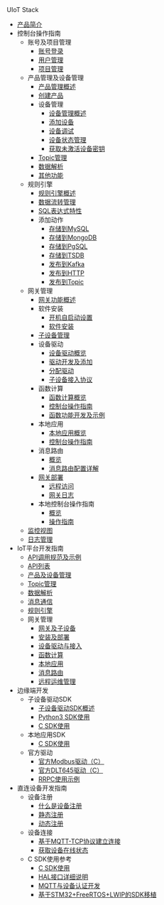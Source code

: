 <div class="sidebar_title icon__uiotstack"> UIoT Stack</div>      

* [产品简介](/uiot-stack/产品简介)
* 控制台操作指南
  * 账号及项目管理
  	* [账号登录](/uiot-stack/控制台操作指南/账号及项目管理/账号登录)
  	* [用户管理](/uiot-stack/控制台操作指南/账号及项目管理/用户管理)
  	* [项目管理](/uiot-stack/控制台操作指南/账号及项目管理/项目管理)
  * 产品管理及设备管理
  	* [产品管理概述](/uiot-stack/控制台操作指南/产品管理/产品管理概述)
  	* [创建产品](/uiot-stack/控制台操作指南/产品管理/创建产品)
  	* 设备管理
  		* [设备管理概述](/uiot-stack/控制台操作指南/产品管理/设备管理/设备管理概述)
  		* [添加设备](/uiot-stack/控制台操作指南/产品管理/设备管理/添加设备)
  		* [设备调试](/uiot-stack/控制台操作指南/产品管理/设备管理/设备调试)
  		* [设备状态管理](/uiot-stack/控制台操作指南/产品管理/设备管理/设备状态管理)
  		* [获取未激活设备密钥](/uiot-stack/控制台操作指南/产品管理/设备管理/获取未激活设备密钥)
  	* [Topic管理](/uiot-stack/控制台操作指南/产品管理/Topic管理)
  	* [数据解析](/uiot-stack/控制台操作指南/产品管理/数据解析)
  	* [其他功能](/uiot-stack/控制台操作指南/产品管理/其他功能)
  * 规则引擎
  	* [规则引擎概述](/uiot-stack/控制台操作指南/规则引擎/规则引擎概览)
  	* [数据流转管理](/uiot-stack/控制台操作指南/规则引擎/数据流转管理)
  	* [SQL表达式特性](/uiot-stack/控制台操作指南/规则引擎/SQL表达式特性)
  	* 添加动作
  		* [存储到MySQL](/uiot-stack/控制台操作指南/规则引擎/添加动作/存储到MySQL)
  		* [存储到MongoDB](/uiot-stack/控制台操作指南/规则引擎/添加动作/存储到MongoDB)
  		* [存储到PgSQL](/uiot-stack/控制台操作指南/规则引擎/添加动作/存储到PgSQL)
  		* [存储到TSDB](/uiot-stack/控制台操作指南/规则引擎/添加动作/存储到TSDB)
  		* [发布到Kafka](/uiot-stack/控制台操作指南/规则引擎/添加动作/发布到Kafka)
  		* [发布到HTTP](/uiot-stack/控制台操作指南/规则引擎/添加动作/发布到HTTP)
  		* [发布到Topic](/uiot-stack/控制台操作指南/规则引擎/添加动作/发布到Topic)
  * 网关管理
    * [网关功能概述](/uiot-stack/控制台操作指南/网关管理/网关功能概述)
    * 软件安装
      * [开机自启动设置](/uiot-stack/控制台操作指南/网关管理/软件安装/开机自启动设置)
      * [软件安装](/uiot-stack/控制台操作指南/网关管理/软件安装/软件安装)
    * [子设备管理](/uiot-stack/控制台操作指南/网关管理/子设备管理)
    * 设备驱动
    	* [设备驱动概览](/uiot-stack/控制台操作指南/网关管理/设备驱动/设备驱动概览)
    	* [驱动开发及添加](/uiot-stack/控制台操作指南/网关管理/设备驱动/驱动开发及添加)
    	* [分配驱动](/uiot-stack/控制台操作指南/网关管理/设备驱动/分配驱动)
    	* [子设备接入协议](/uiot-stack/控制台操作指南/网关管理/设备驱动/子设备接入协议)
    * 函数计算
      * [函数计算概览](/uiot-stack/控制台操作指南/网关管理/函数计算/函数计算概览)
      * [控制台操作指南](/uiot-stack/控制台操作指南/网关管理/函数计算/控制台操作指南)
      * [函数功能开发及示例](/uiot-stack/控制台操作指南/网关管理/函数计算/函数功能开发及示例)
    * 本地应用
      * [本地应用概览](/uiot-stack/控制台操作指南/网关管理/本地应用/本地应用概览)
      * [控制台操作指南](/uiot-stack/控制台操作指南/网关管理/本地应用/控制台操作指南)
    * 消息路由
    	* [概览](/uiot-stack/控制台操作指南/网关管理/消息路由/概览)
    	* [消息路由配置详解](/uiot-stack/控制台操作指南/网关管理/消息路由/消息路由配置详解)
    * [网关部署](/uiot-stack/控制台操作指南/网关管理/网关部署)
		* [远程访问](/uiot-stack/控制台操作指南/网关管理/远程访问)
		* [网关日志](/uiot-stack/控制台操作指南/网关管理/网关日志)
    * 本地控制台操作指南
    	* [概览](/uiot-stack/控制台操作指南/网关管理/本地控制台操作指南/概览)
    	* [操作指南](/uiot-stack/控制台操作指南/网关管理/本地控制台操作指南/操作指南)
  * [监控视图](/uiot-stack/控制台操作指南/监控视图)
  * [日志管理](/uiot-stack/控制台操作指南/日志管理)
* IoT平台开发指南
	* [API调用规范及示例](/uiot-stack/IoT平台开发指南/API调用规范及示例)
	* [API列表](/uiot-stack/IoT平台开发指南/API列表)
	* [产品及设备管理](/uiot-stack/IoT平台开发指南/产品及设备管理)
	* [Topic管理](/uiot-stack/IoT平台开发指南/Topic管理)
	* [数据解析](/uiot-stack/IoT平台开发指南/数据解析)
	* [消息通信](/uiot-stack/IoT平台开发指南/消息通信)
	* [规则引擎](/uiot-stack/IoT平台开发指南/规则引擎)
	* 网关管理
		* [网关及子设备](/uiot-stack/IoT平台开发指南/网关管理/网关及子设备)
		* [安装及部署](/uiot-stack/IoT平台开发指南/网关管理/安装及部署)
		* [设备驱动与接入](/uiot-stack/IoT平台开发指南/网关管理/设备驱动与接入)
		* [函数计算](/uiot-stack/IoT平台开发指南/网关管理/函数计算)
		* [本地应用](/uiot-stack/IoT平台开发指南/网关管理/本地应用)
		* [消息路由](/uiot-stack/IoT平台开发指南/网关管理/消息路由)
		* [远程运维管理](/uiot-stack/IoT平台开发指南/网关管理/远程运维管理)
* 边缘端开发
	* 子设备驱动SDK
		* [子设备驱动SDK概述](/uiot-stack/边缘端开发/子设备驱动SDK/子设备驱动SDK概述)
		* [Python3 SDK使用](/uiot-stack/边缘端开发/子设备驱动SDK/Python3_SDK使用)
		* [C SDK使用](/uiot-stack/边缘端开发/子设备驱动SDK/C_SDK使用)
	* 本地应用SDK
		* [C SDK使用](/uiot-stack/边缘端开发/本地应用SDK/C_SDK使用)
	* 官方驱动
		* [官方Modbus驱动（C）](/uiot-stack/边缘端开发/官方驱动/官方Modbus驱动（C）)
		* [官方DLT645驱动（C）](/uiot-stack/边缘端开发/官方驱动/官方DLT645驱动（C）)
		* [RRPC使用示例](/uiot-stack/边缘端开发/官方驱动/RRPC使用示例)
* 直连设备开发指南
	* 设备注册
		* [什么是设备注册](/uiot-stack/直连设备开发指南/设备注册/什么是设备注册)
		* [静态注册](/uiot-stack/直连设备开发指南/设备注册/静态注册)
		* [动态注册](/uiot-stack/直连设备开发指南/设备注册/动态注册)	
	* 设备连接
		* [基于MQTT-TCP协议建立连接](/uiot-stack/直连设备开发指南/设备连接/基于MQTT-TCP协议建立连接)
		* [获取设备在线状态](/uiot-stack/直连设备开发指南/设备连接/获取设备在线状态)	
	* C SDK使用参考
		* [C SDK使用](/uiot-stack/直连设备开发指南/C_SDK使用参考/C_SDK使用)
		* [HAL接口详细说明](/uiot-stack/直连设备开发指南/C_SDK使用参考/HAL接口详细说明)
		* [MQTT与设备认证开发](/uiot-stack/直连设备开发指南/C_SDK使用参考/MQTT与设备认证开发)
		* [基于STM32+FreeRTOS+LWIP的SDK移植](/uiot-stack/直连设备开发指南/C_SDK使用参考/基于STM32+FreeRTOS+LWIP的SDK移植)



